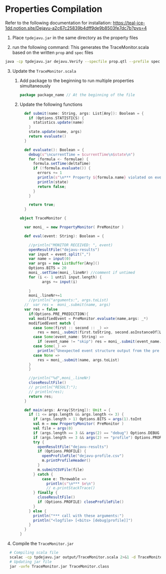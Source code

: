 Properties Compilation
======================

Refer to the following documentation for installation:
https://teal-ice-1dd.notion.site/Dejavu-a2c67c25839b4dff9de9b8503fe7dc7b?pvs=4




1. Place `tpdejavu.jar` in the same directory as the property files

2. run the following command: This generates the TraceMonitor.scala based on the written `prop` and `spec` files
```bash
java -cp tpdejavu.jar dejavu.Verify --specfile prop.qtl --prefile spec.pqtl --execution 1
```
    
3. Update the `TraceMonitor.scala`
    1. Add package to the beginning to run multiple properties simultaneously 
        
        ```scala
        package package_name // At the beginning of the file
        ```
        
    2. Update the following functions 
        
        ```scala
          def submit(name: String, args: List[Any]): Boolean = {
            if (Options.STATISTICS) {
              statistics.update(name)
            }
            state.update(name, args)
            return evaluate()
          }
        ```
        
        ```scala
          def evaluate(): Boolean = {
            debug(s"\ncurrentTime = $currentTime\n$state\n")
            for (formula <- formulae) {
              formula.setTime(deltaTime)
              if (!formula.evaluate()) {
                errors += 1
                println(s"\n*** Property ${formula.name} violated on event number $lineNr:\n")
                println(state)
                return false;
              }
            }
        
            return true;
          }
        ```
        
        ```scala
        object TraceMonitor {
        
          var moni_ = new PropertyMonitor( PreMonitor )
        
          def eval(event: String): Boolean = {
        
            //println("MONITOR RECEIVED: ", event)
            openResultFile("dejavu-results")
            var input = event.split(",")
            var name = input(0)
            var args = new ListBuffer[Any]()
            Options.BITS = 20       
            moni_.setTime(moni_.lineNr) //comment if untimed
            for (i <- 1 until input.length) {
                  args += input(i)
              
            }
            moni_.lineNr+=1
            //println("arguments:", args.toList)
          //  var res =  moni_.submit(name, args)
          var res = false
            if(Options.PRE_PREDICTION){
            val modifiedEvent = PreMonitor.evaluate(name,args: _*)
            modifiedEvent match {
              case Some(first :: second :: _) =>
                res = moni_.submit(first.toString, second.asInstanceOf[List[String]])
              case Some(event_name: String) =>
                if (event_name != "skip") res = moni_.submit(event_name.toString, Nil)
              case Some(_) =>
                println("Unexpected event structure output from the pre processing")
              case None =>
                res = moni_.submit(name, args.toList)
            }
            }
        
            //println("%d",moni_.lineNr)
            closeResultFile()
            // println("RESULT:");
            // println(res);
            return res;
          }
        
          def main(args: Array[String]): Unit = {
            if (1 <= args.length && args.length <= 3) {
              if (args.length > 1) Options.BITS = args(1).toInt
              val m = new PropertyMonitor( PreMonitor )
              val file = args(0)
              if (args.length == 3 && args(2) == "debug") Options.DEBUG = true
              if (args.length == 3 && args(2) == "profile") Options.PROFILE = true
              try {
                openResultFile("dejavu-results")
                if (Options.PROFILE) {
                  openProfileFile("dejavu-profile.csv")
                  m.printProfileHeader()
                }
                m.submitCSVFile(file)
              } catch {
                  case e: Throwable =>
                    println(s"\n*** $e\n")
                    // e.printStackTrace()
              } finally {
                closeResultFile()
                if (Options.PROFILE) closeProfileFile()
              }
            } else {
              println("*** call with these arguments:")
              println("<logfile> [<bits> [debug|profile]]")
            }
          }
        }
        ```
        
    
4. Compile the `TraceMonitor.jar` 
```bash
  # Compiling scala file
  scalac -cp tpdejavu.jar output/TraceMonitor.scala 2>&1 -d TraceMonitor.jar
  # Updating jar file 
  jar -uvfe TraceMonitor.jar TraceMonitor.class
```
